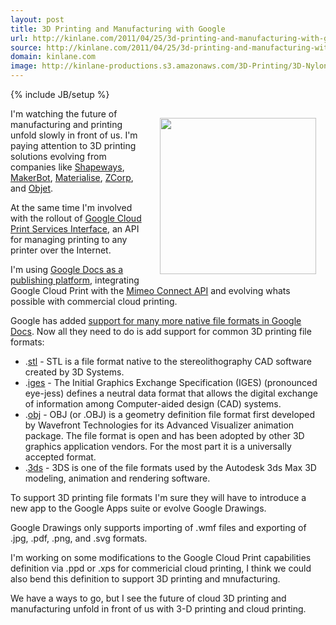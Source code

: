 ```yaml
---
layout: post
title: 3D Printing and Manufacturing with Google
url: http://kinlane.com/2011/04/25/3d-printing-and-manufacturing-with-google/
source: http://kinlane.com/2011/04/25/3d-printing-and-manufacturing-with-google/
domain: kinlane.com
image: http://kinlane-productions.s3.amazonaws.com/3D-Printing/3D-Nylon-Bike.jpg
---
```

{% include JB/setup %}<p><img style="padding: 15px;" src="http://kinlane-productions.s3.amazonaws.com/3D-Printing/3D-Nylon-Bike.jpg" alt="" width="250" align="right" />I'm watching the future of manufacturing and printing unfold slowly in front of us.  I'm paying attention to 3D printing solutions evolving from companies like <a title="Shapeways" href="http://www.shapeways.com/">Shapeways</a>, <a title="Makerbot" href="http://www.makerbot.com/">MakerBot</a>, <a title="Materialise" href="http://www.materialise.com/">Materialise</a>, <a title="ZCorp" href="http://www.zcorp.com/">ZCorp</a>, and <a title="Object" href="http://www.objet.com/">Objet</a>.<p></p>
At the same time I'm involved with the rollout of <a title="Google Cloud Print Services Interface" href="http://www.kinlane.com/2011/02/google-cloud-print-proxy-cloud-printer/">Google Cloud Print Services Interface</a>, an API for managing printing to any printer over the Internet.<p></p>
I'm using <a title="Google Docs as a Publishing Platform" href="http://www.kinlane.com/2011/02/google-docs-as-a-publishing-platform/">Google Docs as a publishing platform</a>, integrating Google Cloud Print with the <a title="Mimeo Connect API" href="http://developer.mimeo.com">Mimeo Connect API</a> and evolving whats possible with commercial cloud printing.<p></p>
Google has added <a title="Support for many more native file formats in Google Docs" href="http://www.kinlane.com/2011/02/google-docs-file-formats-viewer-web-and-api/">support for many more native file formats in Google Docs</a>.  Now all they need to do is add support for common 3D printing file formats:
<ul class="mainlist">
	<li>.<a title=".stl file format" href="http://en.wikipedia.org/wiki/STL_(file_format)">stl</a> - STL is a file format native to the stereolithography CAD software created by 3D Systems.</li>
	<li>.<a title=".iges file format" href="http://en.wikipedia.org/wiki/IGES">iges</a> - The Initial Graphics Exchange Specification (IGES) (pronounced eye-jess) defines a neutral data format that allows the digital exchange of information among Computer-aided design (CAD) systems.</li>
	<li>.<a title=".obj file format" href="http://en.wikipedia.org/wiki/Wavefront_.obj_file">obj</a> - OBJ (or .OBJ) is a geometry definition file format first developed by Wavefront Technologies for its Advanced Visualizer animation package. The file format is open and has been adopted by other 3D graphics application vendors. For the most part it is a universally accepted format.</li>
	<li>.<a title=".3ds file format" href="http://en.wikipedia.org/wiki/.3ds">3ds</a> - 3DS is one of the file formats used by the Autodesk 3ds Max 3D modeling, animation and rendering software.</li>
</ul>
To support 3D printing file formats I'm sure they will have to introduce a new app to the Google Apps suite or evolve Google Drawings.<p></p>
Google Drawings only supports importing of .wmf files and exporting of .jpg, .pdf, .png, and .svg formats.<p></p>
I'm working on some modifications to the Google Cloud Print capabilities definition via .ppd or .xps for commericial cloud printing, I think we could also bend this definition to support 3D printing and mnufacturing.<p></p>
We have a ways to go, but I see the future of cloud 3D printing and manufacturing unfold in front of us with 3-D printing and cloud printing.</p>
